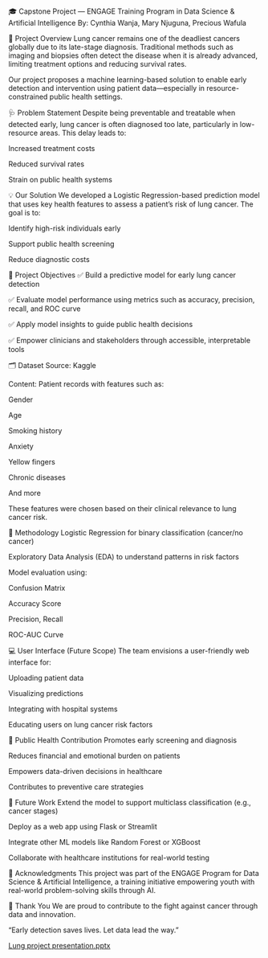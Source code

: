 🎓 Capstone Project — ENGAGE Training Program in Data Science & Artificial Intelligence
By: Cynthia Wanja, Mary Njuguna, Precious Wafula

🧠 Project Overview
Lung cancer remains one of the deadliest cancers globally due to its late-stage diagnosis. Traditional methods such as imaging and biopsies often detect the disease when it is already advanced, limiting treatment options and reducing survival rates.

Our project proposes a machine learning-based solution to enable early detection and intervention using patient data—especially in resource-constrained public health settings.


🩺 Problem Statement
Despite being preventable and treatable when detected early, lung cancer is often diagnosed too late, particularly in low-resource areas. This delay leads to:

Increased treatment costs

Reduced survival rates

Strain on public health systems

💡 Our Solution
We developed a Logistic Regression-based prediction model that uses key health features to assess a patient’s risk of lung cancer. The goal is to:

Identify high-risk individuals early

Support public health screening

Reduce diagnostic costs

🎯 Project Objectives
✅ Build a predictive model for early lung cancer detection

✅ Evaluate model performance using metrics such as accuracy, precision, recall, and ROC curve

✅ Apply model insights to guide public health decisions

✅ Empower clinicians and stakeholders through accessible, interpretable tools

🗂️ Dataset
Source: Kaggle

Content: Patient records with features such as:

Gender

Age

Smoking history

Anxiety

Yellow fingers

Chronic diseases

And more

These features were chosen based on their clinical relevance to lung cancer risk.

🧪 Methodology
Logistic Regression for binary classification (cancer/no cancer)

Exploratory Data Analysis (EDA) to understand patterns in risk factors

Model evaluation using:

Confusion Matrix

Accuracy Score

Precision, Recall

ROC-AUC Curve

💻 User Interface (Future Scope)
The team envisions a user-friendly web interface for:

Uploading patient data

Visualizing predictions

Integrating with hospital systems

Educating users on lung cancer risk factors

🧬 Public Health Contribution
Promotes early screening and diagnosis

Reduces financial and emotional burden on patients

Empowers data-driven decisions in healthcare

Contributes to preventive care strategies

🚀 Future Work
Extend the model to support multiclass classification (e.g., cancer stages)

Deploy as a web app using Flask or Streamlit

Integrate other ML models like Random Forest or XGBoost

Collaborate with healthcare institutions for real-world testing

🤝 Acknowledgments
This project was part of the ENGAGE Program for Data Science & Artificial Intelligence, a training initiative empowering youth with real-world problem-solving skills through AI.

🙏 Thank You
We are proud to contribute to the fight against cancer through data and innovation.

“Early detection saves lives. Let data lead the way.”

[Lung project presentation.pptx](https://github.com/user-attachments/files/20744566/Lung.project.presentation.pptx)
